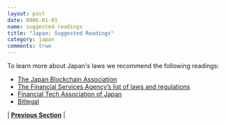 ```yaml
---
layout: post
date: 0006-01-01
name: suggested-readings
title: "Japan: Suggested Readings"
category: japan
comments: true
---
```


To learn more about Japan's laws we recommend the following readings: 
- [The Japan Blockchain Association](http://jba-web.jp/)
- [The Financial Services Agency’s list of laws and regulations](http://www.fsa.go.jp/en/laws_regulations/)
- [Financial Tech Association of Japan](http://www.fintechjapan.org/)
- [Bitlegal](https://bitlegal.io/category/japan/)


| **[Previous Section]( https://neo-project.github.io/global-blockchain-compliance-hub//japan/japan-nullify-smart-contracts.html)** |
